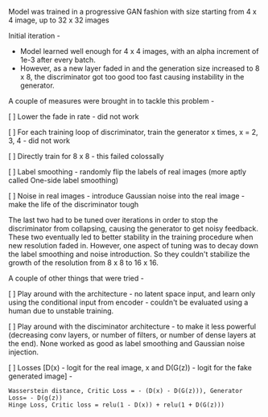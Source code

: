 Model was trained in a progressive GAN fashion with size starting from 4 x 4 image, up to 32 x 32 images

Initial iteration - 
- Model learned well enough for 4 x 4 images, with an alpha increment of 1e-3 after every batch.
- However, as a new layer faded in and the generation size increased to 8 x 8, the discriminator got too good too fast causing instability in the generator.

A couple of measures were brought in to tackle this problem - 

[ ] Lower the fade in rate - did not work

[ ] For each training loop of discriminator, train the generator x times, x = 2, 3, 4 - did not work

[ ] Directly train for 8 x 8 - this failed colossally

[ ] Label smoothing - randomly flip the labels of real images (more aptly called One-side label smoothing)

[ ] Noise in real images - introduce Gaussian noise into the real image - make the life of the discriminator tough

The last two had to be tuned over iterations in order to stop the discriminator from collapsing, causing the generator to get noisy feedback. These two eventually led
to better stability in the training procedure when new resolution faded in. However, one aspect of tuning was to decay down the label smoothing and noise introduction.
So they couldn't stabilize the growth of the resolution from 8 x 8 to 16 x 16.

A couple of other things that were tried - 

[ ] Play around with the architecture - no latent space input, and learn only using the conditional input from encoder - couldn't be evaluated 
using a human due to unstable training.

[ ] Play around with the disciminator architecture - to make it less powerful (decreasing conv layers, or number of filters, or number of dense layers at the end).
None worked as good as label smoothing and Gaussian noise injection.

[ ] Losses [D(x) - logit for the real image, x and D(G(z)) - logit for the fake generated image] -

    Wasserstein distance, Critic Loss = - (D(x) - D(G(z))), Generator Loss= - D(g(z))
    Hinge Loss, Critic loss = relu(1 - D(x)) + relu(1 + D(G(z)))
   

